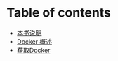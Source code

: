 # Table of contents

* [本书说明](README.md)
* [Docker 概述](docker-overview.md)
* [获取Docker](get-docker.md)

